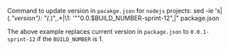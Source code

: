 Command to update version in `pacakge.json` for `nodejs` projects:
sed -ie 's|\(.*"version"\): "\(.*\)",.*|\1: '"\"0.0.$BUILD_NUMBER-sprint-12\",|" package.json

The above example replaces current version in `package.json` to `0.0.1-sprint-12` if the `BUILD_NUMBER` is 1.
